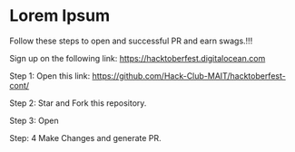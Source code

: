 # Lorem Ipsum

Follow these steps to open and successful PR and earn swags.!!!

Sign up on the following link: https://hacktoberfest.digitalocean.com

Step 1: Open this link: https://github.com/Hack-Club-MAIT/hacktoberfest-cont/

Step 2: Star and Fork this repository. 

Step 3: Open 

Step: 4 Make Changes and generate PR.
